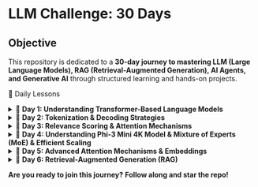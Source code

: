 # LLM Challenge: 30 Days

## **Objective**
This repository is dedicated to a **30-day journey to mastering LLM (Large Language Models), RAG (Retrieval-Augmented Generation), AI Agents, and Generative AI** through structured learning and hands-on projects.


📅 Daily Lessons
<details> <summary>📖 <strong>Day 1: Understanding Transformer-Based Language Models</strong></summary>

### **Understanding Transformer-Based Language Models**

#### **1. Introduction to Transformers**  
Transformer models have transformed natural language processing (NLP) by introducing a parallelizable and highly efficient approach to text processing. Introduced in the groundbreaking paper *"Attention is All You Need"*, the Transformer architecture eliminates the sequential dependencies of recurrent neural networks (RNNs) and long short-term memory (LSTM) models, leading to significant improvements in training efficiency and model performance.

---

#### **2. Transformer Architecture**  
The Transformer consists of two main components:  

- **Encoder:** Processes input text by capturing relationships between words using self-attention and feed-forward neural networks.
- **Decoder:** Generates output predictions by attending to both previously generated tokens and encoder outputs.

This structure is particularly effective in tasks such as **machine translation**, **text summarization**, and **question answering**.

---

#### **3. Self-Attention Mechanism**  
A key feature of the Transformer model is **self-attention**, which enables the model to weigh the importance of different words within a sentence. Unlike traditional sequential models, self-attention allows the model to process all words simultaneously, capturing long-range dependencies and contextual relationships efficiently.  

- **Masked Self-Attention:** Used in generative models like GPT to ensure causality by restricting attention to previous tokens only.

This mechanism allows the model to **prioritize words that contribute most to meaning**, significantly improving contextual understanding.

---

#### **4. BERT: A Representation Model**  
BERT (*Bidirectional Encoder Representations from Transformers*) is an encoder-based model designed for **language understanding tasks**.  

##### **Key Features of BERT:**  
- **Bidirectional Attention:** Considers both past and future words in a sentence, leading to deeper contextual word embeddings.
- **Masked Language Modeling (MLM):** Trains the model by randomly masking words in a sentence and predicting them.
- **Fine-Tuning for Specific Tasks:** After pre-training on large datasets, BERT can be fine-tuned for **text classification, named entity recognition (NER), question answering**, and **sentiment analysis**.

BERT is highly effective for extracting meaning from text and understanding word relationships.

---

#### **5. GPT: A Generative Model**  
GPT (*Generative Pre-trained Transformer*) is a **decoder-only** model optimized for text generation.  

##### **Key Features of GPT:**  
- **Autoregressive Learning:** Predicts the next word in a sequence based on previous words.
- **Masked Self-Attention:** Ensures that the model does not "see" future tokens when generating text.
- **Fluent and Coherent Output:** Excels in applications such as **chatbots, text completion, and creative writing**.

While BERT is designed for understanding text, GPT is more suited for **generating human-like responses**.

---

#### **6. Comparison: BERT vs. GPT**  

| Feature | BERT | GPT |
|---------|------|-----|
| Architecture | Encoder-based | Decoder-based |
| Attention | Bidirectional | Unidirectional |
| Training Objective | Masked Language Modeling (MLM) | Autoregressive Text Generation |
| Use Cases | Text classification, NER, question answering | Chatbots, text generation, creative writing |

BERT is better for **extracting information**, while GPT is better for **generating new content**.

---

#### **7. Transformer-Based Language Models: Open-Source vs. Proprietary**  
The NLP space is now divided between **proprietary** and **open-source** language models.  

##### **Proprietary Models (Closed-Source):**  
- **GPT-4** *(OpenAI)*  
- **Gemini** *(Google DeepMind)*  
- **Claude 2** *(Anthropic)*  

These models are state-of-the-art but **restricted in access and control**.

##### **Open-Source Models:**  
- **Llama 2** *(Meta)*  
- **Falcon** *(Technology Innovation Institute)*  
- **Mistral** *(Mistral AI)*  

Open-source models provide **flexibility, transparency, and customization**, making them suitable for research and enterprise applications.

---

#### **8. Conclusion: The Future of Transformers**  
Transformer models have revolutionized NLP by making **language understanding and generation more powerful than ever**. With their **self-attention mechanisms** and **scalability**, they are widely used in applications such as **machine translation, text summarization, search engines, and AI chatbots**.  

As **new models continue to emerge**, the distinction between **representation models (BERT)** and **generative models (GPT)** remains crucial for selecting the right tool for each NLP task.
</details>


<details> <summary>📖 <strong>Day 2: Tokenization & Decoding Strategies</strong></summary>


### **Tokenization and Representation**  
Tokenization is a critical step where input text is broken into smaller units, such as words, subwords, or characters. These tokens are mapped to numerical representations using an embedding matrix. The model's tokenizer maintains a predefined vocabulary, assigning each token a unique ID. The embeddings capture semantic relationships between words, which help the model understand context.

---

### **Transformer Processing – Parallelization vs. Sequential Generation**  
Unlike traditional RNNs, transformers process all input tokens simultaneously in parallel, leveraging self-attention mechanisms to weigh relationships between words. This parallelization allows for highly efficient training and inference. However, during text generation, transformers generate tokens sequentially, producing one token at a time while considering previously generated ones.

---

### **Decoding Strategies – Greedy Decoding vs. Temperature Sampling**  
The decoding process determines how the model selects the next token in a sequence. Two primary methods were discussed:  

- **Greedy Decoding (Temperature = 0):** At each step, the model picks the token with the highest probability. This results in deterministic outputs but may lack diversity.  
- **Temperature Sampling (Temperature > 0):** When temperature is greater than zero, the probability distribution is adjusted to introduce variability. A higher temperature makes the output more diverse and creative, while a lower temperature makes it more deterministic.  
- **Top-k and Top-p Sampling:** These techniques dynamically filter the token selection process by limiting the vocabulary to the most probable tokens (top-k) or adjusting the probability mass threshold (top-p or nucleus sampling).  

The choice of decoding strategy significantly impacts the fluency and creativity of generated text.

---

### **KV Caching – Optimizing Inference for Sequential Generation**  
During text generation, transformers generate tokens one by one in an autoregressive manner. To improve efficiency, **KV (Key-Value) Caching** is used to store previously computed hidden states (key-value pairs). Instead of recomputing the self-attention mechanism from scratch for each new token, the model reuses stored computations. This reduces redundant operations and speeds up inference, especially for long sequences.

---

### **Inference Pipeline and Cached Computation**  
When processing input prompts, LLMs follow a structured inference pipeline:
1. **Tokenization:** The prompt is split into tokens and mapped to numerical embeddings.
2. **Transformer Block Computation:** The model applies self-attention and feed-forward networks to process the input.
3. **Sequential Token Generation:** In autoregressive models, the next token is generated one by one based on previous outputs.
4. **KV Caching Implementation:** Previously computed attention keys and values are stored and reused to speed up processing.
5. **Decoding Strategy Application:** The model selects the most probable token based on the chosen decoding strategy (greedy, temperature-based, top-k, etc.).
6. **Final Output Assembly:** The generated tokens are combined to produce coherent text.

---

### **Application of LLMs in Text Generation**  
The practical applications of these techniques span various domains, including:
- Automated content generation (emails, reports, chat responses)
- Text summarization
- Language translation
- Conversational AI
- Code generation and completion  

# Transformer Concepts
## Key Components of Transformers

### Tokenization and Embeddings
Before passing input into a transformer model, text is tokenized and converted into numerical representations called **embeddings**. The tokenizer holds a vocabulary of tokens, mapping each to a unique token ID. The embedding layer then converts these IDs into high-dimensional vector representations.

Example of tokenization:
```python
from transformers import AutoTokenizer

tokenizer = AutoTokenizer.from_pretrained("bert-base-uncased")
tokens = tokenizer.tokenize("The Shawshank Redemption")
print(tokens)  # ['the', 'shawshank', 'redemption']
```

### Self-Attention Mechanism
Self-attention allows the model to weigh the importance of different words in a sentence relative to each other. It computes three vectors:
- **Query (Q)**: Represents the current token
- **Key (K)**: Represents the context for attention
- **Value (V)**: Holds the information to be passed forward

The attention score is calculated using:
```
Attention(Q, K, V) = softmax( (QK^T) / sqrt(d_k) ) V
```
where **d_k** is the dimension of key vectors, preventing overly large values.

### Feed-Forward Neural Networks (FFNN)
After self-attention, each token embedding passes through a fully connected feed-forward network (FFNN). The transformation can be described as:
```
FFN(x) = max(0, xW1 + b1) W2 + b2
```
where **W1, W2** are weight matrices, and **b1, b2** are biases.

### Multi-Head Attention
Instead of a single attention mechanism, transformers use multiple attention heads to capture different contextual meanings. The outputs of multiple attention heads are concatenated and linearly transformed.

## Decoding Strategies for Text Generation
When generating text, models use different decoding strategies:

### Greedy Decoding
Selects the token with the highest probability at each step.
```python
def greedy_decoding(model, input_ids):
    output = model.generate(input_ids, max_length=50)
    return output
```
### Temperature Sampling
Controls randomness in sampling, with higher values making the output more creative.
```
P(t) = exp(logit_t / temperature) / sum(exp(logit_i / temperature))
```
where **temperature > 1** increases randomness, and **temperature = 0** is deterministic (greedy decoding).

### Top-K and Top-P Sampling (Nucleus Sampling)
- **Top-K** restricts choices to the top K most probable tokens.
- **Top-P (Nucleus Sampling)** selects from the smallest set of tokens whose probabilities sum to a threshold p.

```python
def nucleus_sampling(model, input_ids, top_p=0.9):
    output = model.generate(input_ids, do_sample=True, top_p=top_p, max_length=50)
    return output
```

## KV (Key-Value) Caching for Efficient Decoding
When generating long sequences, transformers use **KV caching** to store previous key and value vectors, reducing redundant computation and speeding up inference.

## Example: Using a Transformer Model
Here’s an example using Hugging Face’s transformers library to generate text with GPT-2:
```python
from transformers import AutoModelForCausalLM, AutoTokenizer

tokenizer = AutoTokenizer.from_pretrained("gpt2")
model = AutoModelForCausalLM.from_pretrained("gpt2")

input_text = "The future of AI is"
input_ids = tokenizer.encode(input_text, return_tensors="pt")

output = model.generate(input_ids, max_length=50, temperature=0.7, top_p=0.9)
print(tokenizer.decode(output[0], skip_special_tokens=True))
```

## Coreference Resolution
Coreference resolution helps models identify when different words refer to the same entity in a text. For example:
"John went to the store. He bought milk."
The model should recognize that "He" refers to "John."
</details>


<details> <summary>📖 <strong>Day 3: Relevance Scoring & Attention Mechanisms</strong></summary>

### **Relevance Scoring and Combining Information in Self-Attention**

In self-attention mechanisms, **relevance scoring** determines how much focus a token should give to other tokens in a sequence. This is achieved using the **Scaled Dot-Product Attention** formula:

```
Attention(Q, K, V) = softmax((Q * K^T) / sqrt(d_k)) * V
```

where:
- **Q (Query):** The token looking for relevant information.
- **K (Key):** Other tokens being compared.
- **V (Value):** The actual information retrieved.
- **d_k:** A scaling factor.

#### **Step 1: Relevance Scoring**
Each token computes its relevance to all other tokens using **dot-product similarity** between Q and K. Higher dot-product values indicate stronger relationships. The softmax function normalizes these scores.

##### **Example**
Consider the sentence:

```
The cat sat on the mat because it was tired.
```

To resolve **"it"**, the model needs to decide whether it refers to **"the cat"** or **"the mat"**. Using relevance scoring, the self-attention mechanism assigns **higher weights** to **"the cat"** based on context.

#### **Step 2: Combining Information**
Once scores are computed, they are used to weight the corresponding **V** values. The output is a weighted sum of all tokens.

##### **Python Example**
```python
import numpy as np

Q = np.array([[1, 0.5]])  # Query token
K = np.array([[1, 0.5], [0.3, 0.8]])  # Key tokens
V = np.array([[0.2, 0.7], [0.6, 0.1]])  # Value tokens

# Compute dot-product similarity
scores = np.dot(Q, K.T)

# Apply softmax to get attention weights
attention_weights = np.exp(scores) / np.sum(np.exp(scores), axis=1, keepdims=True)

# Compute final output
output = np.dot(attention_weights, V)

print("Relevance Scores:\n", scores)
print("Attention Weights:\n", attention_weights)
print("Final Combined Representation:\n", output)
```

#### **Metaphor**
Imagine you are in a meeting, and multiple people are speaking. Your brain **scores** each speaker based on relevance—your boss’s words may have more weight than casual comments. You then **combine** this information, prioritizing important insights while still considering others.

This **dynamic weighting mechanism** is crucial for:
- **Long-range dependencies** (capturing relationships between distant words).
- **Coreference resolution** (linking pronouns to the correct entity).
- **Contextual understanding** (refining meaning based on the full sentence).
Here is a structured summary of the latest images focusing on key concepts relevant to Transformers and Large Language Models:

---

# **Advanced Attention Mechanisms in Transformers**

## **1. Self-Attention Mechanism Breakdown**
### **Query, Key, and Value Projections**
- Each input token is transformed into three distinct vectors:
  - **Query (Q):** Represents what the token is looking for in the sequence.
  - **Key (K):** Represents the content of each token in the sequence.
  - **Value (V):** Contains the actual information associated with each token.
- These projections are performed using learned weight matrices.

### **Computing Attention Scores**
- The attention mechanism calculates **relevance scores** between the **query** of the current token and the **keys** of all other tokens.
- The dot product between `Query` and `Key` matrices determines these scores.
- A **softmax operation** normalizes the scores into probabilities.

### **Weighted Sum of Values**
- The computed attention scores are used to weight the **Value** matrix.
- The output is an enriched representation of the token, integrating contextual information from relevant tokens in the sequence.

---

## **2. Multi-Head Self-Attention**
- Instead of a single attention mechanism, multiple attention heads operate in parallel.
- Each head captures different relationships in the data.
- The outputs of all heads are combined into a single representation.
- This enables the model to consider multiple perspectives at once.

---

## **3. Grouped Attention Mechanism**
- Introduces `n_groups` and `n_attention_heads`, where attention heads are grouped to improve efficiency.
- Each group processes a subset of keys and values, reducing computational cost.

---

## **4. Sparse Attention for Efficiency**
- Standard Transformers apply **global autoregressive self-attention**, meaning each token attends to all previous tokens.
- **Sparse Attention** reduces complexity by restricting attention to a limited number of past tokens.
  - **Strided Sparse Attention:** Looks at every nth token.
  - **Fixed Sparse Attention:** Attends to a fixed number of past tokens.

---

## **5. Token-Level Masking and Attention**
- A token can only pay attention to previous tokens, ensuring autoregressive behavior.
- Illustrated by an upper triangular matrix, where a token at position `t` can only attend to tokens `{1, 2, ..., t}`.

---

## **6. Ring Attention for Scaling Context Length**
- Traditional attention mechanisms are limited by **GPU memory constraints**.
- **Ring Attention** distributes queries, keys, and values across multiple GPUs to extend the effective context length.
- This approach enables near **infinite context window** processing.

---

## **7. Transformer Model Architecture Insights**
- Model configurations include:
  - **Layers (Depth)**
  - **Hidden Dimension**
  - **Feed-Forward Network (FFN) Dimension**
  - **Attention Heads**
  - **Key/Value Heads**
  - **Vocabulary Size**
  - **Activation Function (e.g., SwiGLU)**
  - **Position Encoding (e.g., RoPE - Rotary Position Embeddings)**

---

This summary covers **key attention optimizations**, **multi-head attention**, **sparse computation techniques**, and **scalability solutions** that improve Transformer efficiency. It provides an **intuitive understanding of attention mechanisms** while also linking to **GPU memory optimizations and large-scale context handling**.

</details>

<details> <summary>📖 <strong>Day 4: Understanding Phi-3 Mini 4K Model & Mixture of Experts (MoE) & Efficient Scaling </strong></summary>

---
## **Understanding the Transformer Architecture using Phi-3 Mini 4K Instruct**
This lesson explores the **decoder-only transformer architecture** by using `microsoft/Phi-3-mini-4k-instruct`. The focus is on:
- Loading a transformer model
- Tokenizing and generating text
- Understanding transformer block outputs
- Analyzing the vocabulary and embedding sizes
- Exploring how the model predicts tokens

---

## **1. Setup**
We start by installing the necessary libraries, but in this case, they are pre-installed.

```python
# !pip install transformers>=4.41.2 accelerate>=0.31.0
import warnings
warnings.filterwarnings('ignore')
```
- `transformers`: For working with pre-trained transformer models.
- `accelerate`: Optimizes execution, especially useful for large models.

---

## **2. Loading the Model and Tokenizer**
The Phi-3 Mini model is a **causal language model (CLM)**, meaning it predicts the next token based on previous ones.

```python
from transformers import AutoModelForCausalLM, AutoTokenizer, pipeline

# Load model and tokenizer
tokenizer = AutoTokenizer.from_pretrained("../models/microsoft/Phi-3-mini-4k-instruct")

model = AutoModelForCausalLM.from_pretrained(
    "../models/microsoft/Phi-3-mini-4k-instruct",
    device_map="cpu",
    torch_dtype="auto",
    trust_remote_code=True,
)
```
- `AutoModelForCausalLM`: Loads a decoder-only model.
- `AutoTokenizer`: Processes text input into tokenized format.

⚠️ **Warning:** The model may give a **flash-attention** warning, but since this setup does not use GPUs, it can be ignored.

---

## **3. Creating a Text Generation Pipeline**
A pipeline abstracts model interaction, simplifying tokenization and inference.

```python
generator = pipeline(
    "text-generation",
    model=model,
    tokenizer=tokenizer,
    return_full_text=False,  # Do not include the prompt in the output
    max_new_tokens=50,  # Generate up to 50 new tokens
    do_sample=False,  # Deterministic output (no randomness)
)
```

### **Generating a Text Response**
```python
prompt = "Write an email apologizing to Sarah for the tragic gardening mishap. Explain how it happened."

output = generator(prompt)
print(output[0]['generated_text'])
```

- `do_sample=False`: Ensures deterministic output.
- `max_new_tokens=50`: Limits response length.

⏳ **Note:** Running on CPU, inference may take **~2 minutes**.

---

## **4. Exploring the Model’s Architecture**
You can inspect the model's internal structure.

```python
print(model)
```
**Key Model Parameters:**
- **Vocabulary Size:** 32,064 tokens
- **Embedding Size:** 3,072-dimensional vectors
- **Transformer Blocks (Layers):** 32

To inspect embedding layers:

```python
model.model.embed_tokens
```
To print the transformer block stack:

```python
model.model
```
To access a specific transformer block:

```python
model.model.layers[0]
```

---

## **5. Generating a Single Token**
Each token in the text is generated one by one.

```python
prompt = "The capital of France is"
input_ids = tokenizer(prompt, return_tensors="pt").input_ids
print(input_ids)
```
### **Extracting Transformer Outputs**
The transformer block outputs a **3072-dimensional vector** for each token.

```python
model_output = model.model(input_ids)
print(model_output[0].shape)  # Output shape: (batch_size, num_tokens, embedding_size)
```
- `batch_size = 1` (since we have one prompt)
- `num_tokens = 5` (words in the prompt)
- `embedding_size = 3072` (each token has a 3072-dimensional representation)

### **Predicting the Next Token**
We now extract logits from the **LM Head**.

```python
lm_head_output = model.lm_head(model_output[0])
print(lm_head_output.shape)  # Output shape: (batch_size, num_tokens, vocab_size)
```
- Each token is mapped to a **32,064-dimensional probability distribution**.
- The last token's prediction is extracted:

```python
token_id = lm_head_output[0, -1].argmax(-1)
print(token_id)
```

Finally, **decoding the predicted token**:

```python
print(tokenizer.decode(token_id))
```

---

## **6. Summary of Model Components**
| Component               | Description |
|------------------------|-------------|
| **Query, Key, Value** | Used in self-attention to compute token relationships |
| **Transformer Blocks** | Process input tokens iteratively |
| **Embedding Layer** | Maps tokens to dense numerical representations |
| **LM Head** | Predicts the next token from learned distributions |
| **Autoregressive Attention** | Ensures each token only attends to previous tokens |

---

This summary provides a **concise overview of Phi-3 Mini’s architecture**, focusing on **self-attention, token prediction, and model structure**.

### **Transformer Decoder Evolution (2017 vs. 2024)**

#### **2017 Transformer Decoder (Original Transformer)**
- **Positional Encoding:** Injects position information into token embeddings.
- **Self-Attention:** Attends to all previous tokens to generate the next token.
- **Add & Normalize:** Normalization layer to stabilize training.
- **Feedforward Layer:** Processes information in a dense neural network.
- **Second Add & Normalize:** Another normalization step before output.

#### **2024 Transformer Decoder (Modern Enhancements)**
- **RMSNorm Instead of LayerNorm:** Reduces computational complexity.
- **Grouped Query Attention (GQA):** Improves efficiency by grouping queries.
- **Rotary Embeddings (RoPE):** Enhances positional encoding for longer contexts.
- **More Efficient Normalization & Attention Mechanisms:** Leads to better scaling.

### **Efficient Training Data Packing Explained**
#### **1. Inefficient Training Data Organization**
- In a **naïve approach**, each document is stored in a batch separately.
- If a document is shorter than the maximum allowed sequence length, **padding tokens** (empty spaces) are added to fill the remaining space.
- **Problem:** This wastes valuable context space because a large part of the model’s attention is spent on padding instead of useful information.

#### **2. Optimized Training Data Packing**
- Instead of keeping each document separate and adding padding, **documents are packed together** in a more compact way.
- A special **separator token (`Sep`)** is used between documents to mark boundaries.
- **Benefit:** This approach minimizes the number of padding tokens, making full use of the available context size and improving training efficiency.

##### **Example:**
- **Inefficient Approach:**
  ```
  [Document 1] [Padding] [Padding]
  [Document 2] [Padding] [Padding]
  ```
- **Optimized Packing:**
  ```
  [Document 1] [Sep] [Document 2] [Sep] [Document 3] [Padding]
  ```

- This means the model can process **more meaningful data per batch**, increasing training speed and efficiency.

---

### **Mixture of Experts (MoE) Explained**
#### **1. Concept**
- MoE is a technique that **divides a large model into multiple sub-models**, called **experts**.
- Instead of using **one massive model** for every input, MoE **dynamically selects a few specialized experts** to handle each input.
- This makes training and inference more **efficient and scalable**.

#### **2. Router Mechanism**
- A **router** decides which expert (or set of experts) should process the input.
- Not all experts are used for every input; only a **subset of experts** is activated at any time.
- **Benefit:** This reduces the computational cost since the model does not need to process everything through a single massive network.

##### **Example:**
- Imagine you have **four experts**, each trained on different aspects of language:
  - **Expert 1:** Good at technical writing
  - **Expert 2:** Good at creative writing
  - **Expert 3:** Good at coding-related text
  - **Expert 4:** Good at summarization

- If the input is **"Write a summary of this article"**, the router might **activate Expert 4** instead of all experts, optimizing performance.

#### **3. Layer-wise Expert Selection**
- MoE doesn’t just choose an expert once. At **each layer** of the model, the router picks the best expert dynamically.
- This means different layers might **activate different experts** depending on the complexity of the input.
- **Benefit:** The model becomes **more flexible** and **scales better** with large datasets.

##### **Comparison with Standard Models**
| Traditional Model | MoE Model |
|------------------|----------|
| Single model processes all inputs | Different experts process different inputs |
| High computational cost | Efficient, since only a subset of experts is used |
| Slower training and inference | Faster due to selective computation |

---

### **Key Takeaways**
- **Efficient Data Packing** minimizes padding and maximizes context usage.
- **Mixture of Experts (MoE)** improves efficiency by using specialized experts dynamically, reducing computation.
Here's a well-structured English explanation for your GitHub README:  

---

# **Mixture of Experts (MoE) in Large Language Models (LLMs)**  

## **1. What is Mixture of Experts (MoE)?**  
Mixture of Experts (MoE) is a technique that enhances the efficiency and scalability of **Large Language Models (LLMs)** by dynamically selecting a subset of specialized sub-models (experts) for processing each input. Unlike dense neural networks, which activate all parameters for every input, MoE models use only a small fraction of their total parameters at any given time.  

## **2. How Does MoE Work?**  
MoE models incorporate a **Router**, which decides which expert(s) should process an incoming input. This routing happens **at every layer**, meaning that each layer can dynamically choose different experts based on the input.  

### **Routing Mechanism**  
- The **Router** assigns weights to each expert, determining how much an input should be processed by each one.  
- Typically, **only the top-k experts** (e.g., top-1 or top-2) are activated per input, while the rest remain idle.  
- This selective activation allows the model to scale efficiently while reducing computation costs.  

## **3. MoE vs. Dense Neural Networks**  
| Feature | Dense Neural Network | Mixture of Experts (MoE) |  
|---------|----------------------|--------------------------|  
| **Parameter Utilization** | Uses all parameters for every input | Uses only selected experts per input |  
| **Computational Efficiency** | High computational cost | More efficient due to selective activation |  
| **Scalability** | Limited scalability | Easily scales with more experts |  

## **4. Sparse Parameters: Loading vs. Inference**  
One of the key advantages of MoE models is their **sparse parameter activation**, which affects both model loading and inference:  

### **Loading Model (Training Phase)**
- All experts are loaded into memory (high VRAM usage).  
- The full model, including embeddings, attention layers, and the router, must be stored.  
- Large MoE models, such as **Mixtral 8×7B**, require **46.7 billion parameters** to be loaded.  

### **Inference Time (Execution)**
- Only a subset of experts is activated per input, reducing VRAM requirements.  
- This enables efficient inference while maintaining high performance.  
- For example, instead of using **all 46.7B parameters**, an MoE model may only activate **11.2B parameters** per inference step.  

## **5. Overfitting Issues in MoE**  
While MoE models offer advantages in efficiency and scalability, they also pose some challenges:  
- **Overfitting Risk:** Since individual experts specialize in certain inputs, they may become too tuned to specific data distributions, leading to overfitting.  
- **Mitigation Strategies:** Techniques like **Dropout, Regularization, and Expert Balancing** are used to prevent experts from becoming too specialized.  

## **6. Mixtral: A Case Study of MoE in LLMs**  
**Mixtral 8×7B**, an MoE-based model, consists of 8 different **expert** modules, each with 7B parameters.  
- It uses **top-2 routing**, meaning that only 2 out of the 8 experts are activated for each input.  
- Unlike traditional Transformer models, **MoE layers do not interfere with the attention mechanism**, making them flexible and adaptable.  

## **7. Pros & Cons of MoE Models**  
### ✅ **Pros**  
- **Low VRAM usage during inference**  
- **High performance with efficient scaling**  
- **Flexible architecture for diverse tasks**  

### ❌ **Cons**  
- **High VRAM requirements for model loading**  
- **Higher risk of overfitting due to expert specialization**  
- **More complex architecture compared to dense models**  

## **8. Conclusion**  
Mixture of Experts (MoE) provides an efficient and scalable approach for training massive LLMs, balancing computational efficiency with model performance. By dynamically routing inputs to specialized experts, MoE models achieve high efficiency while keeping VRAM usage low during inference. However, they come with added complexity and potential overfitting risks, requiring careful optimization.  
</details>

<details> <summary>📖 <strong>Day 5: Advanced Attention Mechanisms & Embeddings</strong></summary>

## **1. Self-Attention Mechanism Explained with Database Terminology**  
Self-attention is the core mechanism that enables **Transformers** to understand relationships between tokens in a sequence. It determines how much focus each token should give to every other token in the input.

### **Self-Attention in Database Terms**  
Think of self-attention as querying a **relational database** where:
- **Query (Q)** → Represents what a token wants to know.
- **Key (K)** → Represents the attributes of all tokens.
- **Value (V)** → Represents the actual stored information.

When retrieving data from a database:
1. **Query (Q)** is like an SQL search request.
2. **Key (K)** fields define which columns are used for the lookup.
3. **Value (V)** fields return the relevant data.

The similarity between **Q and K** determines how much of the **V information** should be retrieved.

### **Self-Attention Formula**
The attention scores are computed using **scaled dot-product attention**:

\[
\text{Attention}(Q, K, V) = \text{softmax} \left( \frac{QK^T}{\sqrt{d_k}} \right) V
\]

- **\( QK^T \)** → Measures similarity between query and key.
- **\( \sqrt{d_k} \)** → Normalization to prevent exploding gradients.
- **softmax** → Converts scores into probability weights.

---

## **2. Masked Self-Attention vs. Regular Self-Attention**
- **Self-Attention**: Each token can attend to **all tokens**, including future ones.
- **Masked Self-Attention**: Used in **autoregressive models (GPT)** to **prevent tokens from seeing future tokens** during training.

In masked attention, the upper triangular part of the attention matrix is filled with **-∞**, ensuring that future tokens do not influence the current token’s output.

---

## **3. Word Embeddings vs. Context-Aware Embeddings**
### **What Are Word Embeddings?**
Word embeddings represent words as **high-dimensional vectors** that capture semantic meaning. For example:
- "great" → `[3.2, 1.1, -0.5, 0.7]`
- "bad" → `[-2.3, -1.5, 0.8, -0.6]`

Each value represents a dimension in a learned **semantic space**.

However, **static word embeddings (Word2Vec, GloVe)** have a major limitation:  
- **"Bank" (river bank) vs. "Bank" (financial institution)** → Both have the same vector representation.

### **Context-Aware Embeddings**
Context-aware embeddings (BERT, GPT) **generate different embeddings for the same word** based on surrounding context.

Example:  
- "I deposited money in the **bank**." → `[3.2, 0.5, -1.3]`
- "The river **bank** was flooded." → `[1.2, 2.1, -0.7]`

These embeddings are dynamically computed by the model, making them **far superior** for NLP tasks.

---

## **4. Sentence Embeddings vs. Word Embeddings**
While word embeddings focus on **individual words**, **sentence embeddings** capture the overall meaning of a sentence.

### **Why Sentence Embeddings Are More Meaningful?**
- They provide a **higher-level abstraction** of meaning.
- They enable **semantic search** and **sentence similarity** tasks.
- Models like **SBERT (Sentence-BERT)** produce **fixed-length embeddings**, making them useful for retrieval-based applications.

### **How Are Sentence Embeddings Computed?**
1. **Average Word Embeddings**: Simple but loses syntactic structure.
2. **Pooling Methods (Max, Mean, CLS Token)**: Extracts important features.
3. **Transformer-based models (SBERT, T5, USE)**: Generate **context-rich, task-specific embeddings**.

Example: Computing sentence embeddings using SBERT:
```python
from sentence_transformers import SentenceTransformer

model = SentenceTransformer('all-MiniLM-L6-v2')
sentences = ["I love AI.", "AI is transforming the world."]
embeddings = model.encode(sentences)

print(embeddings.shape)  # Output: (2, 384) - 2 sentences, each with a 384-dimension embedding
```

---

## **5. Multi-Modal Embeddings**
Multi-modal embeddings extend the concept beyond text and incorporate **vision, speech, and other modalities**.

- **Text-Image Models (CLIP)**: Embeds text and images into a **shared semantic space**.
- **Audio-Text Models (Whisper, HuBERT)**: Maps speech and text embeddings to a common space.
- **Vision-Language Models (Flamingo, BLIP-2)**: Jointly learns representations of text and images.

Example: Using **CLIP** to encode both an image and text:
```python
from transformers import CLIPProcessor, CLIPModel
from PIL import Image

model = CLIPModel.from_pretrained("openai/clip-vit-base-patch32")
processor = CLIPProcessor.from_pretrained("openai/clip-vit-base-patch32")

image = Image.open("cat.jpg")
text = ["a photo of a cat", "a photo of a dog"]

inputs = processor(text=text, images=image, return_tensors="pt")
outputs = model(**inputs)

print(outputs.logits_per_text)  # Higher score means better match
```

---

## **6. Transformer Architectures: Encoder-Only, Decoder-Only, Encoder-Decoder**
| Model Type | Description | Example Models | Use Cases |
|------------|------------|---------------|-----------|
| **Encoder-Only** | Processes input holistically, bidirectional attention. | BERT, RoBERTa | Text classification, NER, Sentiment Analysis |
| **Decoder-Only** | Predicts next tokens sequentially, autoregressive. | GPT, LLaMA | Text generation, Chatbots |
| **Encoder-Decoder** | Converts input to latent representation before generating output. | T5, BART, mT5 | Machine Translation, Summarization |

### **Example: Encoder-Decoder Model for Prompt-Based Learning**
Encoder-Decoder models (T5, BART) are often used in **Autoregressive Prompt Learning**.

Example using **T5 for text summarization**:
```python
from transformers import T5ForConditionalGeneration, T5Tokenizer

tokenizer = T5Tokenizer.from_pretrained("t5-small")
model = T5ForConditionalGeneration.from_pretrained("t5-small")

input_text = "summarize: The meeting was held to discuss the recent advancements in AI..."
input_ids = tokenizer(input_text, return_tensors="pt").input_ids

summary_ids = model.generate(input_ids, max_length=50)
print(tokenizer.decode(summary_ids[0], skip_special_tokens=True))
```

---

## **7. Multi-Head Attention (MHA)**
Multi-Head Attention (MHA) allows the model to **attend to different parts of a sequence simultaneously**.

Each attention **head** has its own set of **Q, K, V matrices**, enabling the model to focus on different aspects of the input.

### **Multi-Head Attention Formula**
\[
\text{MultiHead}(Q, K, V) = \text{Concat}(\text{head}_1, ..., \text{head}_h) W^O
\]

Each attention head is computed as:
\[
\text{head}_i = \text{Attention}(Q W_i^Q, K W_i^K, V W_i^V)
\]

Where:
- **\( W_i^Q, W_i^K, W_i^V \)** → Separate weight matrices for each head.
- **\( W^O \)** → Output projection matrix.

---

## **8. Summary: Why These Concepts Matter**
- **Self-Attention** enables **contextual understanding** in Transformers.
- **Masked Self-Attention** ensures **causal generation** in GPT models.
- **Contextual Embeddings** make models better at understanding language nuances.
- **Sentence Embeddings** are more useful for tasks like **semantic search**.
- **Multi-Modal Embeddings** allow AI to learn across **text, image, and audio**.
- **Encoder-Decoder Models** power **translation & summarization**.
- **Multi-Head Attention** enhances the **expressive power** of Transformers.

</details>


<details> <summary>📖 <strong>Day 6: Retrieval-Augmented Generation (RAG)</strong></summary>

# **Day 6: Retrieval-Augmented Generation (RAG)**  

Retrieval-Augmented Generation (RAG) is a framework that enhances **Large Language Models (LLMs)** by integrating external knowledge retrieval into the text generation process. Instead of relying solely on pre-trained knowledge, **RAG queries an external document store (Vector Database or Index) and retrieves relevant chunks** before generating a response.  

---

## **1. Key Stages in RAG**
RAG consists of **three main stages**:  
1. **Ingestion:** Processing and indexing documents into a vector store.  
2. **Retrieval:** Searching for relevant information from indexed documents.  
3. **Synthesis:** Generating responses by combining retrieved information with an LLM.

---

## **2. RAG Workflow Overview**
### **Step 1: Document Ingestion & Chunking**  
Before a model can retrieve information, documents must be processed:
- **Splitting into Chunks**: Long documents are divided into smaller segments.
- **Embedding Creation**: Each chunk is converted into a numerical vector.
- **Indexing in a Vector Store**: These embeddings are stored in a **Vector Database**.

### **Step 2: Querying and Retrieval**  
When a user submits a query:
- The query is embedded and matched against stored document embeddings.
- The **Top-K most relevant** document chunks are retrieved.

### **Step 3: Response Generation (Synthesis)**
- Retrieved chunks are **fed into the LLM**.
- The LLM generates an answer based on both the **retrieved context and its own knowledge**.

---

## **3. RAG Pipeline: Code Implementation**
### **Document Chunking and Embedding**
First, we convert documents into chunks and store their vector representations.

```python
from llama_index import Document

# Create a single document by joining multiple sources
document = Document(text="\n\n".join([doc.text for doc in documents]))
```

### **Indexing Documents with VectorStore**
We use **LlamaIndex** and OpenAI to create an indexed vector database.

```python
from llama_index import VectorStoreIndex
from llama_index import ServiceContext
from llama_index.llms import OpenAI

# Define LLM model and embedding settings
llm = OpenAI(model="gpt-3.5-turbo", temperature=0.1)

service_context = ServiceContext.from_defaults(
    llm=llm, embed_model="local:BAAI/bge-small-en-v1.5"
)

# Create a vector store index from documents
index = VectorStoreIndex.from_documents([document], service_context=service_context)
```

### **Querying the Vector Index**
Once the index is built, we can retrieve relevant chunks:

```python
query_engine = index.as_query_engine()

response = query_engine.query(
    "What are steps to take when finding projects to build your experience?"
)
print(str(response))
```

This approach **retrieves** the most relevant document sections before passing them to the LLM for synthesis.

---

## **4. Vector Store Index vs. Vector Databases**
### **What is a Vector Store Index?**
A **Vector Store Index** (e.g., LlamaIndex) organizes and manages document embeddings efficiently.  
- Stores document **chunks and embeddings**.  
- Allows retrieval of the most relevant document parts.  
- Often used with in-memory storage for local applications.

### **What is a Vector Database?**
A **Vector Database** (e.g., Pinecone, Weaviate, FAISS) scales **document retrieval** for larger applications.  
- Designed for **high-performance** similarity search.
- Optimized for **millions of documents**.
- Enables **real-time retrieval with persistent storage**.

| Feature | Vector Store Index (LlamaIndex) | Vector Database (FAISS, Pinecone) |
|---------|--------------------------------|-----------------------------------|
| **Scope** | Small-scale, in-memory indexing | Large-scale, distributed storage |
| **Persistence** | Temporary (RAM) | Persistent storage |
| **Performance** | Slower for large datasets | Optimized for high-speed queries |
| **Use Case** | Prototyping, small apps | Production-level AI systems |

---

## **5. TruLens: Evaluation and Metrics**
Evaluating RAG responses is critical for **ensuring high-quality outputs**. **TruLens** provides a framework for evaluating:
- **Context Relevance:** Are retrieved documents aligned with the query?
- **Groundedness:** How well does the LLM rely on retrieved data rather than hallucinations?

### **Setting Up TruLens**
```python
from trulens_eval import Tru
tru = Tru()
tru.reset_database()
```

### **Recording Query Engine Results**
TruLens can track the behavior of RAG pipelines and log **retrieval quality**.

```python
from utils import get_prebuilt_trulens_recorder

tru_recorder = get_prebuilt_trulens_recorder(query_engine, app_id="Direct Query Engine")

with tru_recorder as recording:
    for question in eval_questions:
        response = query_engine.query(question)
```

### **Launching Evaluation Dashboard**
```python
records, feedback = tru.get_records_and_feedback(app_ids=[])

# Launch dashboard at http://localhost:8501/
tru.run_dashboard()
```
This allows for **visualizing retrieval effectiveness** and tuning RAG pipelines for optimal performance.

---

## **6. RAG Challenges & Optimizations**
### **Common Challenges**
- **Hallucination**: The LLM might generate **incorrect information** if retrieval fails.
- **Latency**: Searching large document stores can be slow.
- **Index Updates**: Documents must be re-embedded and re-indexed when modified.

### **Optimizations**
✅ **Hybrid Search (BM25 + Vectors):** Combines traditional keyword search with embeddings.  
✅ **Reranking Models:** Re-rank retrieved chunks for better relevance.  
✅ **Chunk Overlapping:** Ensures **context continuity** across chunked documents.  
✅ **Retrieval-Augmented Fine-Tuning:** Fine-tune models with custom retrieval strategies.

---

## **7. Conclusion**
Retrieval-Augmented Generation (RAG) significantly improves **LLM accuracy and contextual relevance** by integrating **external document search** before text generation. **TruLens metrics**, **LlamaIndex for vector storage**, and **efficient indexing techniques** enhance retrieval effectiveness, making RAG a powerful technique for **question answering, chatbots, and enterprise AI systems**.

</details>


**Are you ready to join this journey?** 
 **Follow along and star the repo!**
